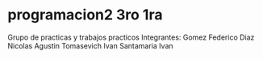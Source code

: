 # programacion2 3ro 1ra
Grupo de practicas y trabajos practicos
Integrantes:
Gomez Federico
Diaz Nicolas Agustin
Tomasevich Ivan
Santamaria Ivan
